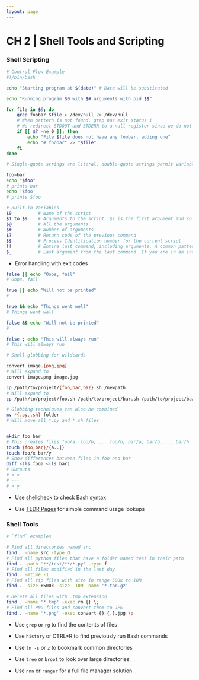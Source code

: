 ```yaml
---
layout: page
---
```


# CH 2 | Shell Tools and Scripting

### Shell Scripting

```bash
# Control Flow Example
#!/bin/bash

echo "Starting program at $(date)" # Date will be substituted

echo "Running program $0 with $# arguments with pid $$"

for file in $@; do
	grep foobar $file > /dev/null 2> /dev/null
	# When pattern is not found, grep has exit status 1
	# We redirect STDOUT and STDERR to a null register since we do not care about them
	if [[ $? -ne 0 ]]; then
		echo "File $file does not have any foobar, adding one"
		echo "# foobar" >> "$file"
	fi
done
```

```bash
# Single-quote strings are literal, double-quote strings permit variable substitution

foo=bar
echo "$foo"
# prints bar
echo '$foo'
# prints $foo
```


```bash
# Built-in Variables
$0			# Name of the script
$1 to $9 	# Arguments to the script. $1 is the first argument and so on.
$@ 			# All the arguments
$# 			# Number of arguments
$? 			# Return code of the previous command
$$ 			# Process Identification number for the current script
!! 			# Entire last command, including arguments. A common pattern is to execute a command only for it to fail due to missing permissions, then you can quickly execute it with sudo by doing sudo !!
$_ 			# Last argument from the last command. If you are in an interactive shell, you can also quickly get this value by typing Esc followed by .
```

* Error handling with exit codes

```bash
false || echo "Oops, fail"
# Oops, fail

true || echo "Will not be printed"
#

true && echo "Things went well"
# Things went well

false && echo "Will not be printed"
#

false ; echo "This will always run"
# This will always run
```

```bash
# Shell globbing for wildcards

convert image.{png,jpg}
# Will expand to
convert image.png image.jpg

cp /path/to/project/{foo,bar,baz}.sh /newpath
# Will expand to
cp /path/to/project/foo.sh /path/to/project/bar.sh /path/to/project/baz.sh /newpath

# Globbing techniques can also be combined
mv *{.py,.sh} folder
# Will move all *.py and *.sh files


mkdir foo bar
# This creates files foo/a, foo/b, ... foo/h, bar/a, bar/b, ... bar/h
touch {foo,bar}/{a..j}
touch foo/x bar/y
# Show differences between files in foo and bar
diff <(ls foo) <(ls bar)
# Outputs
# < x
# ---
# > y
```

* Use [shellcheck](https://github.com/koalaman/shellcheck) to check Bash syntax

* Use [TLDR Pages](https://tldr.sh/) for simple command usage lookups

### Shell Tools

```bash
# `find` examples

# Find all directories named src
find . -name src -type d
# Find all python files that have a folder named test in their path
find . -path '**/test/**/*.py' -type f
# Find all files modified in the last day
find . -mtime -1
# Find all zip files with size in range 500k to 10M
find . -size +500k -size -10M -name '*.tar.gz'

# Delete all files with .tmp extension
find . -name '*.tmp' -exec rm {} \;
# Find all PNG files and convert them to JPG
find . -name '*.png' -exec convert {} {.}.jpg \;
```

* Use `grep` or `rg` to find the contents of files

* Use `history` or CTRL+R to find previously run Bash commands

* Use `ln -s` or `z` to bookmark common directories

* Use `tree` or `broot` to look over large directories

* Use `nnn` or `ranger` for a full file manager solution